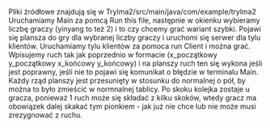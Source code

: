 Pliki źródłowe znajdują się w Trylma2/src/main/java/com/example/trylma2 Uruchamiamy Main za pomcą Run this file, następnie w okienku wybieramy liczbę graczy (yinyang to też 2) i to czy chcemy grać wariant szybki. Pojawi się plansza do gry dla wybranej liczby graczy i uruchomi się serwer dla tylu klientów. Uruchamiamy tylu klientów za pomoca run Client i można grać. Wpisujemy ruch tak jak poprzednio w formacie (x_początkowy y_początkowy x_końcowy y_końcowy) i na planszy ruch ten się wykona jeśli jest poprawny, jeśli nie to pojawi się komunikat o błędzie w terminalu Main. Każdy rząd planszy jest przesunięty w stosunku do normalnej o pół, by można to było zmieścić w normnalnej tablicy. Po skoku kolejka zostaje u gracza, ponieważ 1 ruch może się składać z kilku skoków, wtedy gracz ma obowiązek dalej skakać tym pionkiem - jak już nie chce lub nie może musi zrezygnować z ruchu.
